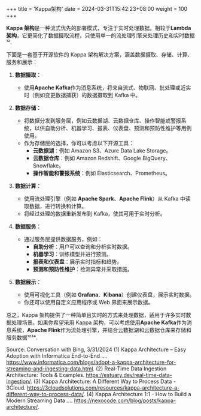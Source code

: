+++
title = 'Kappa架构'
date = 2024-03-31T15:42:23+08:00
weight = 100
+++


**Kappa 架构**是一种流式优先的部署模式，专注于实时处理数据。相较于**Lambda 架构**，它更简化了数据摄取流程，只使用单一的流处理引擎来处理历史和实时数据¹².

下面是一套基于开源软件的 Kappa 架构解决方案，涵盖数据摄取、存储、计算、服务和展示：

1. **数据摄取**：
    - 使用**Apache Kafka**作为消息系统，将来自流式、物联网、批处理或近实时（例如变更数据捕获）的数据摄取到 Kafka 中。

2. **数据存储**：
    - 将数据分发到服务层，例如云数据湖、云数据仓库、操作智能或警报系统，以供自助分析、机器学习、报表、仪表盘、预测和预防性维护等用例使用。
    - 作为存储层的选择，你可以考虑以下开源工具：
        - **云数据湖**：例如 Amazon S3、Azure Data Lake Storage。
        - **云数据仓库**：例如 Amazon Redshift、Google BigQuery、Snowflake。
        - **操作智能和警报系统**：例如 Elasticsearch、Prometheus。

3. **数据计算**：
    - 使用流处理引擎（例如 **Apache Spark**、**Apache Flink**）从 Kafka 中读取数据，进行转换和计算。
    - 将经过处理的数据重新发布到 Kafka，使其可用于实时分析。

4. **数据服务**：
    - 通过服务层提供数据服务，例如：
        - **自助分析**：用户可以查询和分析实时数据。
        - **机器学习**：训练模型并进行预测。
        - **报表和仪表盘**：展示实时指标和趋势。
        - **预测和预防性维护**：检测异常并采取措施。

5. **数据展示**：
    - 使用可视化工具（例如 **Grafana**、**Kibana**）创建仪表盘，展示实时数据。
    - 你还可以使用自定义应用程序或 Web 界面来展示数据。

总之，Kappa 架构提供了一种简单且实时的方式来处理数据，适用于许多实时数据处理场景。如果你希望采用 Kappa 架构，可以考虑使用**Apache Kafka**作为消息系统，**Apache Flink**作为流处理引擎，并结合云数据湖和云数据仓库来存储和服务数据¹²³⁴.

Source: Conversation with Bing, 3/31/2024
(1) Kappa Architecture – Easy Adoption with Informatica End-to-End .... https://www.informatica.com/blogs/adopt-a-kappa-architecture-for-streaming-and-ingesting-data.html.
(2) Real-Time Data Ingestion Architecture: Tools & Examples. https://estuary.dev/real-time-data-ingestion/.
(3) Kappa Architecture: A Different Way to Process Data - 3Cloud. https://3cloudsolutions.com/resources/kappa-architecture-a-different-way-to-process-data/.
(4) Kappa Architecture 1:1 - How to Build a Modern Streaming Data .... https://nexocode.com/blog/posts/kappa-architecture/.
